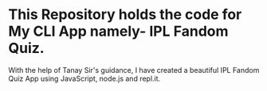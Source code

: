 # This Repository holds the code for My CLI App namely- IPL Fandom Quiz.

With the help of Tanay Sir's guidance, I have created 
a beautiful IPL Fandom Quiz App using JavaScript, node.js and repl.it. 